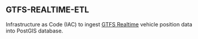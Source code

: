 ##  GTFS-REALTIME-ETL

Infrastructure as Code (IAC) to ingest [GTFS Realtime](https://gtfs.org/documentation/realtime/reference/#message-vehicleposition) vehicle position data into PostGIS database. 


